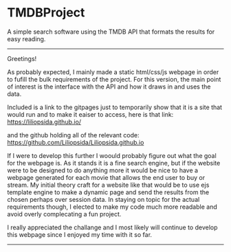 # TMDBProject
A simple search software using the TMDB API that formats the results for easy reading.

***************************************************************************************
Greetings! 

As probably expected, I mainly made a static html/css/js webpage in order to fufill the bulk requirements of the project.
For this version, the main point of interest is the interface with the API and how it draws in and uses the data. 

Included is a link to the gitpages just to temporarily show that it is a site that would run and to make it eaiser to access, here is that link: 
https://liliopsida.github.io/

and the github holding all of the relevant code:
https://github.com/Liliopsida/Liliopsida.github.io


If I were to develop this further I woould probably figure out what the goal for the webpage is. As it stands
it is a fine search engine, but if the website were to be designed to do anything more it would be nice to have a webpage
generated for each movie that allows the end user to buy or stream. My initial theory craft for a website like that would be to use
ejs template engine to make a dynamic page and send the results from the chosen perhaps over session data. In staying on topic 
for the actual requirements though, I elected to make my code much more readable and avoid overly complecating a fun project.

I really appreciated the challange and I most likely will continue to develop this webpage since I enjoyed my time with it so far.

***************************************************************************************